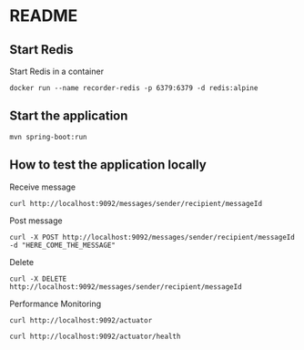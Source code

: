 # README

## Start Redis

Start Redis in a container
```
docker run --name recorder-redis -p 6379:6379 -d redis:alpine
```

## Start the application

```
mvn spring-boot:run
```

## How to test the application locally

Receive message
```
curl http://localhost:9092/messages/sender/recipient/messageId
```

Post message
```
curl -X POST http://localhost:9092/messages/sender/recipient/messageId -d "HERE_COME_THE_MESSAGE"
```

Delete
```
curl -X DELETE http://localhost:9092/messages/sender/recipient/messageId
```

Performance Monitoring

```
curl http://localhost:9092/actuator

curl http://localhost:9092/actuator/health
```